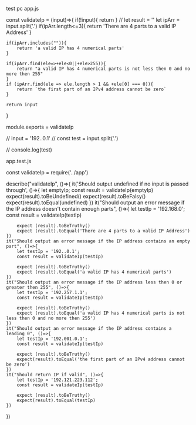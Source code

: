 test pc
app.js

const validateIp = (input)=>{
    if(!input){
        return 
    }
    // let result = ''
    let ipArr = input.split('.')
    if(ipArr.length<=3){
        return 'There are 4 parts to a valid IP Address'
    }

    if(ipArr.includes("")){
        return 'a valid IP has 4 numerical parts'
    }

    if(ipArr.find(ele=>+ele<0||+ele>255)){
        return "a valid IP has 4 numerical parts is not less then 0 and no more then 255"
    }
    if (ipArr.find(ele => ele.length > 1 && +ele[0] === 0)){
        return `the first part of an IPv4 address cannot be zero`
    }

    return input
}

module.exports = validateIp

// input = '192..0.1'
// const test = input.split('.')

// console.log(test)


app.test.js


const validateIp = require('../app')


describe("validateIp", ()=>{
    it('Should output undefined if no input is passed through', ()=>{
        let emptyIp;
        const result = validateIp(emptyIp)
        expect(result).toBeUndefined()
        expect(result).toBeFalsy()
        expect(result).toEqual(undefined)
    })
    it("Should output an error message if the IP address doesn't contain enough parts", ()=>{
        let testIp = '192.168.0';
        const result = validateIp(testIp)
        
        expect (result).toBeTruthy()
        expect (result).toEqual('There are 4 parts to a valid IP Address')
    })
    it("Should output an error message if the IP address contains an empty part", ()=>{
        let testIp = '192..0.1';
        const result = validateIp(testIp)
        
        expect (result).toBeTruthy()
        expect (result).toEqual('a valid IP has 4 numerical parts')
    })
    it("Should output an error message if the IP address less then 0 or greater then 255", ()=>{
        let testIp = '192.257.1.1';
        const result = validateIp(testIp)
        
        expect (result).toBeTruthy()
        expect (result).toEqual('a valid IP has 4 numerical parts is not less then 0 and no more then 255')
    })
    it("Should output an error message if the IP address contains a leading 0", ()=>{
        let testIp = '192.001.0.1';
        const result = validateIp(testIp)
        
        expect (result).toBeTruthy()
        expect(result).toEqual('the first part of an IPv4 address cannot be zero')
    })
    it("Should return IP if valid", ()=>{
        let testIp = '192.121.223.112';
        const result = validateIp(testIp)
        
        expect (result).toBeTruthy()
        expect(result).toEqual(testIp)
    })
})